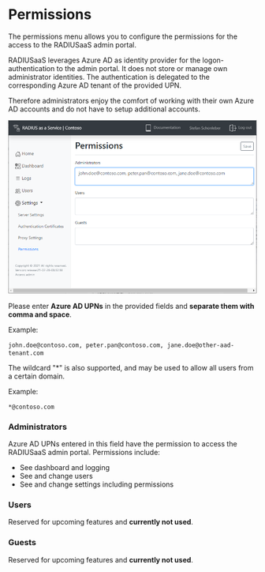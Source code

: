 # Permissions

The permissions menu allows you to configure the permissions for the access to the RADIUSaaS admin portal.

RADIUSaaS leverages Azure AD as identity provider for the logon-authentication to the admin portal. It does not store or manage own administrator identities. The authentication is delegated to the corresponding Azure AD tenant of the provided UPN.

Therefore administrators enjoy the comfort of working with their own Azure AD accounts and do not have to setup additional accounts.

![](../.gitbook/assets/image%20%2857%29.png)

Please enter **Azure AD UPNs** in the provided fields and **separate them with comma and space**. 

Example:

```text
john.doe@contoso.com, peter.pan@contoso.com, jane.doe@other-aad-tenant.com
```

The wildcard "\*" is also supported, and may be used to allow all users from a certain domain.

Example:

```text
*@contoso.com
```

### Administrators

Azure AD UPNs entered in this field have the permission to access the RADIUSaaS admin portal. Permissions include:

* See dashboard and logging
* See and change users
* See and change settings including permissions

### Users

Reserved for upcoming features and **currently not used**.

### Guests

Reserved for upcoming features and **currently not used**.

